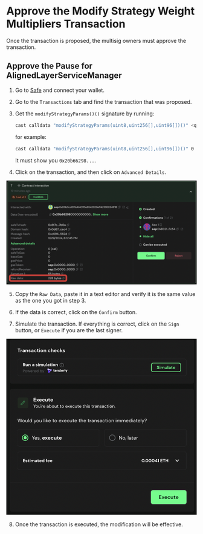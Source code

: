 # Approve the  Modify Strategy Weight Multipliers Transaction

Once the transaction is proposed, the multisig owners must approve the transaction.

## Approve the Pause for AlignedLayerServiceManager

1. Go to [Safe](https://app.safe.global/home) and connect your wallet.

2. Go to the `Transactions` tab and find the transaction that was proposed.

3. Get the ```modifyStrategyParams()()``` signature by running:
   
   ```bash
   cast calldata "modifyStrategyParams(uint8,uint256[],uint96[])()" <quorum_number> <[strategyIndices]> <[newMultipliers]>
   ```

   for example:

   ```bash
   cast calldata "modifyStrategyParams(uint8,uint256[],uint96[])()" 0 "[0]" "[123456]"
   ```
   
   It must show you ```0x20b66298...```.
   
4. Click on the transaction, and then click on ```Advanced Details```.

![check details](image-3.png)

5. Copy the ```Raw Data```, paste it in a text editor and verify it is the same value as the one you got in step 3.

6. If the data is correct, click on the `Confirm` button.

7. Simulate the transaction. If everything is correct, click on the `Sign` button, or `Execute` if you are the last signer.

![Sign execute](image-4.png)

8. Once the transaction is executed, the modification will be effective.
